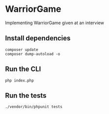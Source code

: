 # WarriorGame
Implementing WarriorGame given at an interview

## Install dependencies
    composer update
    composer dump-autoload -o
## Run the CLI 
    php index.php
## Run the tests
    ./vendor/bin/phpunit tests

